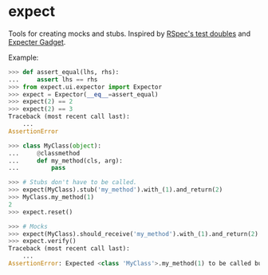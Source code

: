 # expect

Tools for creating mocks and stubs. Inspired by [RSpec's test doubles][2] and
[Expecter Gadget][3].

Example:

```python
>>> def assert_equal(lhs, rhs):
...     assert lhs == rhs
>>> from expect.ui.expector import Expector
>>> expect = Expector(__eq__=assert_equal)
>>> expect(2) == 2
>>> expect(2) == 3
Traceback (most recent call last):
    ...
AssertionError

>>> class MyClass(object):
...     @classmethod
...     def my_method(cls, arg):
...         pass

>>> # Stubs don't have to be called.
>>> expect(MyClass).stub('my_method').with_(1).and_return(2)
>>> MyClass.my_method(1)
2
>>> expect.reset()

>>> # Mocks
>>> expect(MyClass).should_receive('my_method').with_(1).and_return(2)
>>> expect.verify()
Traceback (most recent call last):
    ...
AssertionError: Expected <class 'MyClass'>.my_method(1) to be called but it wasn't.

```

[1]: http://www.voidspace.org.uk/python/mock/
[2]: https://github.com/rspec/rspec-mocks
[3]: https://github.com/garybernhardt/expecter
